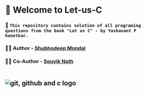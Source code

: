 # 🚀 Welcome to Let-us-C  

### 💎 `This repository contains solution of all programing questions from the book "Let us C" - by Yashavant P Kanetkar.`

### ✍🏻 Author - [Shubhodeep Mondal](https://github.com/Spidy394)

### ✍🏻 Co-Author - [Souvik Nath](https://github.com/souvik3069) <br> <br>
## ![git, github and c logo](https://skillicons.dev/icons?i=git,github,c)
